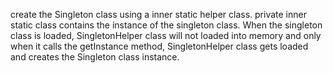  create the Singleton class using a inner static helper class.
 private inner static class  contains the instance of the singleton class. When the singleton class is loaded, SingletonHelper class will not loaded into memory and only when it  calls the getInstance method, SingletonHelper class gets loaded and creates the Singleton class instance. 